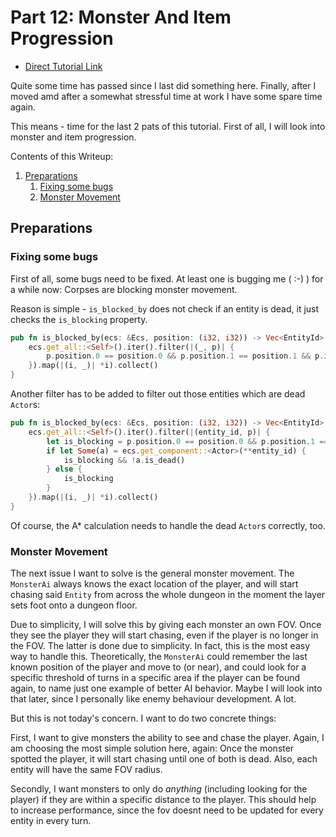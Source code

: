 # Part 12: Monster And Item Progression

- [Direct Tutorial Link](http://rogueliketutorials.com/libtcod/12)

Quite some time has passed since I last did something here. Finally, after I moved amd after a somewhat stressful 
time at work I have some spare time again. 

This means - time for the last 2 pats of this tutorial. First of all, I will look into monster and item progression.

Contents of this Writeup:
1. [Preparations](#preparations)
    1. [Fixing some bugs](#fixing-some-bugs)
    2. [Monster Movement](#monster-movement)
        
## Preparations

### Fixing some bugs

First of all, some bugs need to be fixed. At least one is bugging me ( :-) ) for a while now: Corpses are blocking 
monster movement. 

Reason is simple - `is_blocked_by` does not check if an entity is dead, it just checks the `is_blocking` property.

```rust
pub fn is_blocked_by(ecs: &Ecs, position: (i32, i32)) -> Vec<EntityId> {
    ecs.get_all::<Self>().iter().filter(|(_, p)| {
        p.position.0 == position.0 && p.position.1 == position.1 && p.is_blocking
    }).map(|(i, _)| *i).collect()
}
``` 

Another filter has to be added to filter out those entities which are dead `Actor`s:

```rust
pub fn is_blocked_by(ecs: &Ecs, position: (i32, i32)) -> Vec<EntityId> {
    ecs.get_all::<Self>().iter().filter(|(entity_id, p)| {
        let is_blocking = p.position.0 == position.0 && p.position.1 == position.1 && p.is_blocking;
        if let Some(a) = ecs.get_component::<Actor>(**entity_id) {
            is_blocking && !a.is_dead()
        } else {
            is_blocking
        }
    }).map(|(i, _)| *i).collect()
}
```

Of course, the A* calculation needs to handle the dead `Actor`s correctly, too.

### Monster Movement

The next issue I want to solve is the general monster movement. The `MonsterAi` always knows the exact location of the player,
and will start chasing said `Entity` from across the whole dungeon in the moment the layer sets foot onto a dungeon floor.

Due to simplicity, I will solve this by giving each monster an own FOV. Once they see the player they will start chasing,
even if the player is no longer in the FOV. The latter is done due to simplicity. In fact, this is the most easy way to
handle this. Theoretically, the `MonsterAi` could remember the last known position of the player and move to (or near),
and could look for a specific threshold of turns in a specific area if the player can be found again, to name just one
example of better AI behavior. Maybe I will look into that later, since I personally like enemy behaviour development. A lot. 

But this is not today's concern. I want to do two concrete things: 

First, I want to give monsters the ability to see and chase the player. Again, I am choosing the most simple solution
here, again: Once the monster spotted the player, it will start chasing until one of both is dead. Also, each entity
will have the same FOV radius.

Secondly, I want monsters to only do _anything_ (including looking for the player) if they are within a specific 
distance to the player. This should help to increase performance, since the fov doesnt need to be updated for every
entity in every turn.


